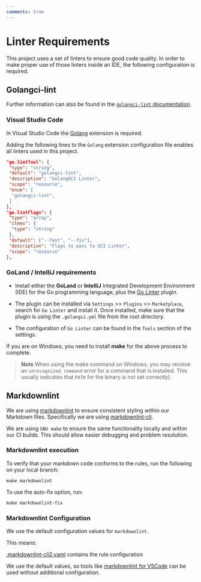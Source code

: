 ```yaml
---
comments: true
---
```


# Linter Requirements

This project uses a set of linters to ensure good code quality.
In order to make proper use of those linters inside an IDE,
the following configuration is required.

## Golangci-lint

Further information can also be found in
the [`golangci-lint` documentation](https://golangci-lint.run/welcome/integrations/).

### Visual Studio Code

In Visual Studio Code the
[Golang](https://marketplace.visualstudio.com/items?itemName=aldijav.golangwithdidi)
extension is required.

Adding the following lines to the `Golang` extension
configuration file enables all linters used in this project.

```json
"go.lintTool": {
 "type": "string",
 "default": "golangci-lint",
 "description": "GolangGCI Linter",
 "scope": "resource",
 "enum": [
  "golangci-lint",
 ]
},
"go.lintFlags": {
 "type": "array",
 "items": {
  "type": "string"
 }, 
 "default": ["--fast", "--fix"],
 "description": "Flags to pass to GCI Linter",
 "scope": "resource"
},
```

### GoLand / IntelliJ requirements

* Install either the **GoLand** or **IntelliJ**  Integrated Development Environment
(IDE) for the Go programming language, plus the [Go Linter](https://plugins.jetbrains.com/plugin/12496-go-linter) plugin.

* The plugin can be installed via `Settings` >> `Plugins` >> `Marketplace`,
search for `Go Linter` and install it.
Once installed, make sure that the plugin is using the `.golangci.yml`
file from the root directory.

* The configuration of `Go Linter` can be found in the `Tools` section
of the settings.

If you are on Windows, you need to install **make** for the above process to complete.

> **Note**
When using the make command on Windows, you may receive an `unrecognized command` error for a command that is installed.
This usually indicates that `PATH` for the binary is not set correctly).

## Markdownlint

We are using [markdownlint](https://github.com/DavidAnson/markdownlint) to ensure consistent styling
within our Markdown files.
Specifically we are using [markdownlint-cli](https://github.com/igorshubovych/markdownlint-cli).

>
We are using `GNU make` to ensure the same functionality locally and within our CI builds.
This should allow easier debugging and problem resolution.

### Markdownlint execution

To verify that your markdown code conforms to the rules, run the following on your local branch:

```shell
make markdownlint
```

To use the auto-fix option, run:

```shell
make markdownlint-fix
```

### Markdownlint Configuration

We use the default configuration values for `markdownlint`.

This means:

[.markdownlint-cli2.yaml](https://github.com/keptn/lifecycle-toolkit/blob/main/.markdownlint-cli2.yaml)
contains the rule configuration

We use the default values, so tools like
[markdownlint for VSCode](https://marketplace.visualstudio.com/items?itemName=DavidAnson.vscode-markdownlint)
can be used without additional configuration.

